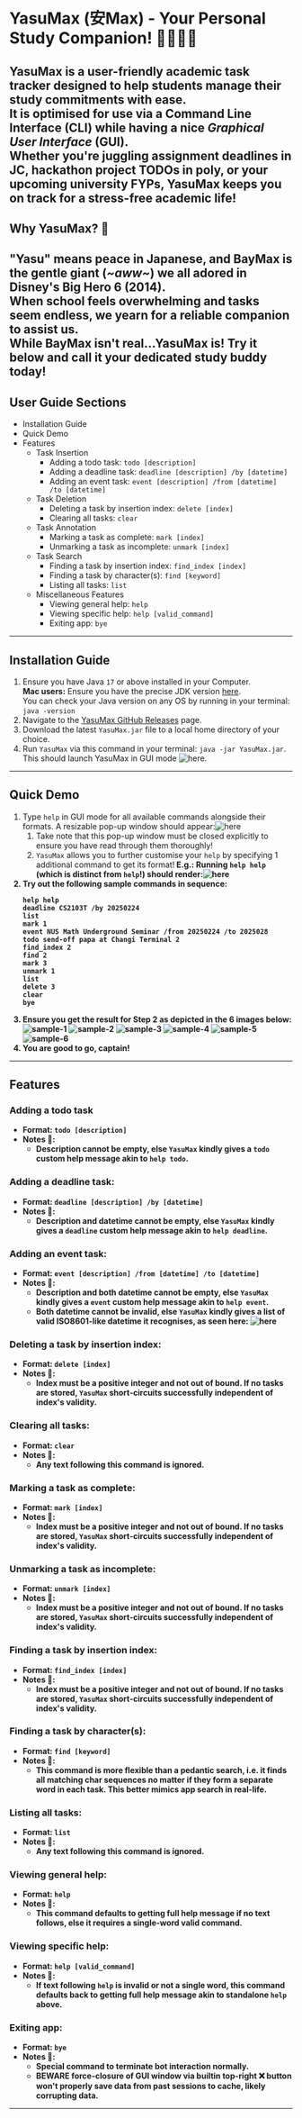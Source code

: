 # YasuMax (安Max) - Your Personal Study Companion! 🧑‍🎓👩‍🎓
YasuMax is a user-friendly academic task tracker designed to help students manage their study commitments with ease.<br>
It is optimised for use via a **Command Line Interface** (CLI) while having a nice *Graphical User Interface* (GUI).<br>
Whether you're juggling assignment deadlines in JC, hackathon project TODOs in poly, or your upcoming university FYPs,
YasuMax keeps you on track for a stress-free academic life!
---
## Why YasuMax? 🤔
"Yasu" means peace in Japanese, and BayMax is the gentle giant (*~aww~*) we all adored in Disney's Big Hero 6 (2014).<br>
When school feels overwhelming and tasks seem endless, we yearn for a reliable companion to assist us.<br>
While BayMax isn't real...YasuMax is! Try it below and call it your dedicated study buddy today!
---
## User Guide Sections
- Installation Guide
- Quick Demo
- Features
  - Task Insertion
    - Adding a todo task: `todo [description]`
    - Adding a deadline task: `deadline [description] /by [datetime]`
    - Adding an event task: `event [description] /from [datetime] /to [datetime]`
  - Task Deletion
      - Deleting a task by insertion index: `delete [index]`
      - Clearing all tasks: `clear`
  - Task Annotation
      - Marking a task as complete: `mark [index]`
      - Unmarking a task as incomplete: `unmark [index]`
  - Task Search
    - Finding a task by insertion index: `find_index [index]`
    - Finding a task by character(s): `find [keyword]`
    - Listing all tasks: `list`
  - Miscellaneous Features
      - Viewing general help: `help`
      - Viewing specific help: `help [valid_command]`
      - Exiting app: `bye`
---
## Installation Guide
1. Ensure you have Java `17` or above installed in your Computer.<br>
**Mac users:** Ensure you have the precise JDK version [here](https://se-education.org/guides/tutorials/javaInstallationMac.html).<br>
You can check your Java version on any OS by running in your terminal: `java -version`
2. Navigate to the [YasuMax GitHub Releases](https://github.com/Mingyuan03/ip/releases) page.
3. Download the latest `YasuMax.jar` file to a local home directory of your choice.
4. Run `YasuMax` via this command in your terminal: `java -jar YasuMax.jar`. This should launch YasuMax in GUI mode ![here](images/Start.png).
---
## Quick Demo
1. Type `help` in GUI mode for all available commands alongside their formats. A resizable pop-up window should appear:![here](images/Help.png)
   1. Take note that this pop-up window must be closed explicitly to ensure you have read through them thoroughly!
   2. `YasuMax` allows you to further customise your `help` by specifying 1 additional command to get its format!<b>
   E.g.: Running `help help` (which is distinct from `help`!) should render:![here](images/Help-help.png)
2. Try out the following sample commands in sequence:
   ```
   help help
   deadline CS2103T /by 20250224
   list
   mark 1
   event NUS Math Underground Seminar /from 20250224 /to 2025028
   todo send-off papa at Changi Terminal 2
   find_index 2
   find 2
   mark 3
   unmark 1
   list
   delete 3
   clear
   bye
3. Ensure you get the result for Step 2 as depicted in the 6 images below:
   ![sample-1](images/Sample-1.png)<b>
   ![sample-2](images/Sample-2.png)<b>
   ![sample-3](images/Sample-3.png)<b>
   ![sample-4](images/Sample-4.png)<b>
   ![sample-5](images/Sample-5.png)<b>
   ![sample-6](images/Sample-6.png)<b>
4. You are good to go, captain!
---
## Features
### Adding a todo task
- Format: `todo [description]`
- Notes 📝:
  - Description cannot be empty, else `YasuMax` kindly gives a `todo` custom help message akin to `help todo`.
### Adding a deadline task:
- Format: `deadline [description] /by [datetime]`
- Notes 📝:
  - Description and datetime cannot be empty, else `YasuMax` kindly gives a `deadline` custom help message
  akin to `help deadline`.
### Adding an event task:
- Format: `event [description] /from [datetime] /to [datetime]`
- Notes 📝:
  - Description and both datetime cannot be empty, else `YasuMax` kindly gives a `event` custom help message
  akin to `help event`.
  - Both datetime cannot be invalid, else `YasuMax` kindly gives a list of valid ISO8601-like datetime it recognises,
  as seen here: ![here](images/Invalid-datetime.png)
### Deleting a task by insertion index:
- Format: `delete [index]`
- Notes 📝:
  - Index must be a positive integer and not out of bound. If no tasks are stored, `YasuMax` short-circuits successfully
  independent of index's validity.
### Clearing all tasks:
- Format: `clear`
- Notes 📝:
    - Any text following this command is ignored.
### Marking a task as complete:
- Format: `mark [index]`
- Notes 📝:
  - Index must be a positive integer and not out of bound. If no tasks are stored, `YasuMax` short-circuits successfully
  independent of index's validity. 
### Unmarking a task as incomplete:
- Format: `unmark [index]`
- Notes 📝:
  - Index must be a positive integer and not out of bound. If no tasks are stored, `YasuMax` short-circuits successfully
  independent of index's validity.
### Finding a task by insertion index:
- Format: `find_index [index]`
- Notes 📝:
  - Index must be a positive integer and not out of bound. If no tasks are stored, `YasuMax` short-circuits successfully
  independent of index's validity.
### Finding a task by character(s):
- Format: `find [keyword]`
- Notes 📝:
  - This command is more flexible than a pedantic search, i.e. it finds all matching char sequences no matter if they
  form a separate word in each task. This better mimics app search in real-life.
### Listing all tasks:
- Format: `list`
- Notes 📝:
  - Any text following this command is ignored.
### Viewing general help:
- Format: `help`
- Notes 📝:
  - This command defaults to getting full help message if no text follows, else it requires a single-word valid command.
### Viewing specific help:
- Format: `help [valid_command]`
- Notes 📝:
  - If text following `help` is invalid or not a single word, this command defaults back to getting full help message
  akin to standalone `help` above.
### Exiting app:
- Format: `bye`
- Notes 📝:
  - Special command to terminate bot interaction normally.<b>
  - **BEWARE** force-closure of GUI window via builtin top-right
  ❌ button won't properly save data from past sessions to cache, likely corrupting data.
---